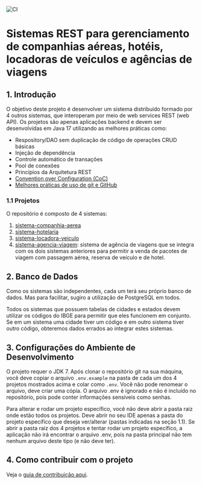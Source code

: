 ![CI](https://github.com/iftopalmas/sistemas-viagens/workflows/build/badge.svg)
# Sistemas REST para gerenciamento de companhias aéreas, hotéis, locadoras de veículos e agências de viagens

## 1. Introdução

O objetivo deste projeto é desenvolver um sistema distribuído formado por 4 outros sistemas, que interoperam por meio de web services REST (web API). Os projetos são apenas aplicações backend e devem ser desenvolvidas em Java 17 utilizando as melhores práticas como:

- Respository/DAO sem duplicação de código de operações CRUD básicas
- Injeção de dependência
- Controle automático de transações
- Pool de conexões
- Princípios da Arquitetura REST
- [Convention over Configuration (CoC)](https://en.wikipedia.org/wiki/Convention_over_configuration)
- [Melhores práticas de uso de git e GitHub](https://luizcarvalho.medium.com/modelo-de-gerência-de-branchs-de-sucesso-para-git-54955f876c7)

### 1.1 Projetos

O repositório é composto de 4 sistemas:

1. [sistema-companhia-aerea](sistema-companhia-aerea)
2. [sistema-hotelaria](sistema-hotelaria)
3. [sistema-locadora-veiculo](sistema-locadora-veiculo)
4. [sistema-agencia-viagem](sistema-agencia-viagem): sistema de agência de viagens que se integra com os dois sistemas anteriores para permitir a venda de pacotes de viagem com passagem aérea, reserva de veículo e de hotel.

## 2. Banco de Dados

Como os sistemas são independentes, cada um terá seu próprio banco de dados. Mas para facilitar, sugiro a utilização de PostgreSQL em todos.

Todos os sistemas que possuem tabelas de cidades e estados devem utilizar os códigos do IBGE para permitir que eles funcionem em conjunto. Se em um sistema uma cidade tiver um código e em outro sistema tiver outro código, obteremos dados errados ao integrar estes sistemas.

## 3. Configurações do Ambiente de Desenvolvimento

O projeto requer o JDK 7. Após clonar o repositório git na sua máquina, você deve copiar o arquivo `.env.example` na pasta de cada um dos 4 projetos mostrados acima e colar como `.env`. Você não pode renomear o arquivo, deve criar uma cópia. O arquivo .env é ignorado e não é incluído no repositório, pois pode conter informações sensíveis como senhas.

Para alterar e rodar um projeto específico, você não deve abrir a pasta raiz onde estão todos os projetos. Deve abrir no seu IDE apenas a pasta do projeto específico que deseja ver/alterar (pastas indicadas na seção 1.1).
Se abrir a pasta raiz dos 4 projetos e tentar rodar um projeto específico, a aplicação não irá encontrar o arquivo .env, pois na pasta principal não tem nenhum arquivo deste tipo (e não deve ter).

## 4. Como contribuir com o projeto

Veja o [guia de contribuição aqui](CONTRIBUTING.md).